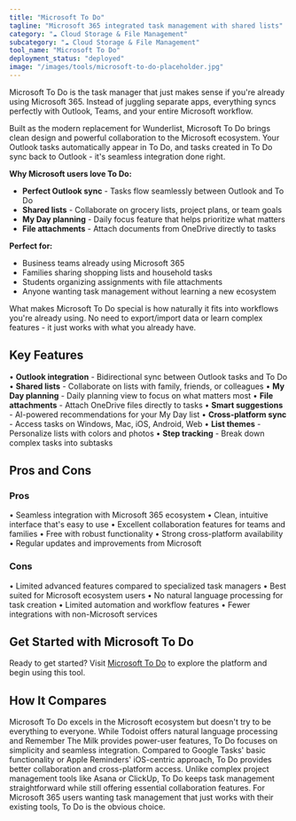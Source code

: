 ```yaml
---
title: "Microsoft To Do"
tagline: "Microsoft 365 integrated task management with shared lists"
category: "☁️ Cloud Storage & File Management"
subcategory: "☁️ Cloud Storage & File Management"
tool_name: "Microsoft To Do"
deployment_status: "deployed"
image: "/images/tools/microsoft-to-do-placeholder.jpg"
---
```

Microsoft To Do is the task manager that just makes sense if you're already using Microsoft 365. Instead of juggling separate apps, everything syncs perfectly with Outlook, Teams, and your entire Microsoft workflow.

Built as the modern replacement for Wunderlist, Microsoft To Do brings clean design and powerful collaboration to the Microsoft ecosystem. Your Outlook tasks automatically appear in To Do, and tasks created in To Do sync back to Outlook - it's seamless integration done right.

**Why Microsoft users love To Do:**
- **Perfect Outlook sync** - Tasks flow seamlessly between Outlook and To Do
- **Shared lists** - Collaborate on grocery lists, project plans, or team goals  
- **My Day planning** - Daily focus feature that helps prioritize what matters
- **File attachments** - Attach documents from OneDrive directly to tasks

**Perfect for:**
- Business teams already using Microsoft 365
- Families sharing shopping lists and household tasks
- Students organizing assignments with file attachments
- Anyone wanting task management without learning a new ecosystem

What makes Microsoft To Do special is how naturally it fits into workflows you're already using. No need to export/import data or learn complex features - it just works with what you already have.

## Key Features

• **Outlook integration** - Bidirectional sync between Outlook tasks and To Do
• **Shared lists** - Collaborate on lists with family, friends, or colleagues
• **My Day planning** - Daily planning view to focus on what matters most
• **File attachments** - Attach OneDrive files directly to tasks
• **Smart suggestions** - AI-powered recommendations for your My Day list
• **Cross-platform sync** - Access tasks on Windows, Mac, iOS, Android, Web
• **List themes** - Personalize lists with colors and photos
• **Step tracking** - Break down complex tasks into subtasks

## Pros and Cons

### Pros
• Seamless integration with Microsoft 365 ecosystem
• Clean, intuitive interface that's easy to use
• Excellent collaboration features for teams and families
• Free with robust functionality
• Strong cross-platform availability
• Regular updates and improvements from Microsoft

### Cons
• Limited advanced features compared to specialized task managers
• Best suited for Microsoft ecosystem users
• No natural language processing for task creation
• Limited automation and workflow features
• Fewer integrations with non-Microsoft services

## Get Started with Microsoft To Do

Ready to get started? Visit [Microsoft To Do](https://to-do.microsoft.com) to explore the platform and begin using this tool.

## How It Compares

Microsoft To Do excels in the Microsoft ecosystem but doesn't try to be everything to everyone. While Todoist offers natural language processing and Remember The Milk provides power-user features, To Do focuses on simplicity and seamless integration. Compared to Google Tasks' basic functionality or Apple Reminders' iOS-centric approach, To Do provides better collaboration and cross-platform access. Unlike complex project management tools like Asana or ClickUp, To Do keeps task management straightforward while still offering essential collaboration features. For Microsoft 365 users wanting task management that just works with their existing tools, To Do is the obvious choice.